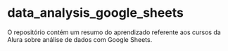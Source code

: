 # data_analysis_google_sheets
O repositório contém um resumo do aprendizado referente aos cursos da Alura sobre análise de dados com Google Sheets.
